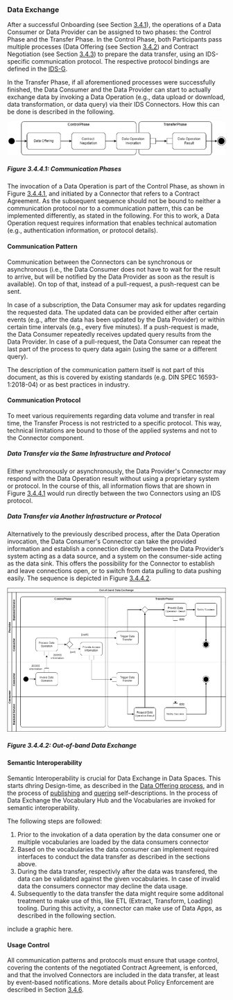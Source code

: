 ### Data Exchange ###

After a successful Onboarding (see Section [3.4.1](./3_4_1_Onboarding.md#onboarding-of-an-ids-connector-and-its-operator)), the operations of a Data Consumer or Data Provider can be assigned to two phases: the Control Phase and the Transfer Phase.
In the Control Phase, both Participants pass multiple processes (Data Offering
(see Section [3.4.2](./3_4_2_Data_Offering.md#data-offering)) and Contract Negotiation (see Section
[3.4.3](./3_4_3_Contract_Negotiation.md)) to prepare the data transfer, using an IDS-specific
communication protocol. The respective protocol bindings are defined in the
[IDS-G](https://github.com/International-Data-Spaces-Association/IDS-G).

In the Transfer Phase, if all aforementioned processes were successfully finished, the Data Consumer
and the Data Provider can start to actually exchange data by invoking a Data Operation (e.g., data
upload or download, data transformation, or data query) via their IDS Connectors. How this can be
done is described in the following.

![Communication Phases](media/communication-phases.png)

##### Figure 3.4.4.1: Communication Phases

The invocation of a Data Operation is part of the Control Phase, as shown in Figure [3.4.4.1](#figure-3441-communication-phases), and
initiated by a Connector that refers to a Contract Agreement. As the subsequent sequence should not
be bound to neither a communication protocol nor to a communication pattern, this can be implemented
differently, as stated in the following. For this to work, a Data Operation request requires
information that enables technical automation (e.g., authentication information, or protocol details).

#### Communication Pattern ####

Communication between the Connectors can be synchronous or asynchronous (i.e., the Data Consumer
does not have to wait for the result to arrive, but will be notified by the Data Provider as soon as
the result is available). On top of that, instead of a pull-request, a push-request can be sent.

In case of a subscription, the Data Consumer may ask for updates regarding the requested data. The
updated data can be provided either after certain events (e.g., after the data has been updated by
the Data Provider) or within certain time intervals (e.g., every five minutes). If a push-request
is made, the Data Consumer repeatedly receives updated query results from the Data Provider. In case
of a pull-request, the Data Consumer can repeat the last part of the process to query data again
(using the same or a different query).

The description of the communication pattern itself is not part of this document, as this is covered
by existing standards (e.g. DIN SPEC 16593-1:2018-04) or as best practices in industry.

#### Communication Protocol ####

To meet various requirements regarding data volume and transfer in real time, the Transfer Process
is not restricted to a specific protocol. This way, technical limitations are bound to those of the
applied systems and not to the Connector component.

##### Data Transfer via the Same Infrastructure and Protocol #####

Either synchronously or asynchronously, the Data Provider's Connector may respond with the Data
Operation result without using a proprietary system or protocol. In the course of this, all
information flows that are shown in Figure [3.4.4.1](#figure-3441-communication-phases)
would run directly between the two Connectors using an IDS protocol.

##### Data Transfer via Another Infrastructure or Protocol #####

Alternatively to the previously described process, after the Data Operation invocation, the Data
Consumer's Connector can take the provided information and establish a connection directly between
the Data Provider’s system acting as a data source, and a system on the consumer-side acting as the
data sink. This offers the possibility for the Connector to establish and leave connections open, or
to switch from data pulling to data pushing easily. The sequence is depicted in Figure [3.4.4.2](#figure-3442-out-of-band-data-exchange).

![Out-of-band Data Exchange](media/data-transfer.png)

##### Figure 3.4.4.2: Out-of-band Data Exchange

#### Semantic Interoperability

Semantic Interoperability is crucial for Data Exchange in Data Spaces. This starts dhring
Design-time, as described in the [Data Offering process](./3_4_2_Data_Offering.md#data-offering),
and in the process of [publishing](./3_4_2_Data_Offering.md#data-provider-registering-self-descriptions)
and [quering](./3_4_2_Data_Offering.md#data-consumer-searching-for-self-descriptions) self-descriptions.
In the process of Data Exchange the Vocabulary Hub and the Vocabularies are invoked for semantic
interoperability.

The following steps are followed:

1. Prior to the invokation of a data operation by the data consumer one or multiple vocabularies
are loaded by the data consumers connector
2. Based on the vocabularies the data consumer can implement required interfaces to conduct the
data transfer as described in the sections above.
3. During the data transfer, respectivly after the data was transfered, the data can be validated
against the given vocabularies. In case of invalid data the consumers connector may decline the data
usage.
4. Subsequently to the data transfer the data might require some additonal treatment to make use of
this, like ETL (Extract, Transform, Loading) tooling. During this activity, a connector can make
use of Data Apps, as described in the following section.

include a graphic here.

#### Usage Control ####

All communication patterns and protocols must ensure that usage control, covering the contents of
the negotiated Contract Agreement, is enforced, and that the involved Connectors are included in the
data transfer, at least by event-based notifications. More details about Policy Enforcement are
described in Section [3.4.6](./3_4_6_Policy_Enforcement.md#policy-enforcement).
